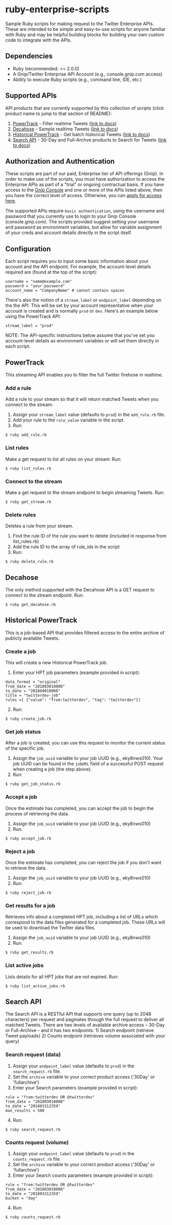 # ruby-enterprise-scripts
Sample Ruby scripts for making request to the Twitter Enterprise APIs. These are intended to be simple and easy-to-use scripts for anyone familiar with Ruby and may be helpful building blocks for building your own custom code to integrate with the APIs.

## Dependencies
- Ruby (recommended: >= 2.0.0)
- A Gnip/Twitter Enterprise API Account (e.g., console.gnip.com access)
- Ability to execute Ruby scripts (e.g., command line, IDE, etc.)

## Supported APIs
API products that are currently supported by this collection of scripts (click product name to jump to that section of README):
1. [PowerTrack](#powertrack) - Filter realtime Tweets ([link to docs](https://developer.twitter.com/en/docs/tweets/filter-realtime/overview/powertrack-api))
2. [Decahose](#decahose) - Sample realtime Tweets ([link to docs](https://developer.twitter.com/en/docs/tweets/sample-realtime/overview/decahose))
3. [Historical PowerTrack](#historical-powertrack) - Get batch historical Tweets ([link to docs](https://developer.twitter.com/en/docs/tweets/batch-historical/overview))
4. [Search API](#search-api) - 30-Day and Full-Archve products to Search for Tweets ([link to docs](https://developer.twitter.com/en/docs/tweets/search/overview/enterprise))

## Authorization and Authentication
These scripts are part of our paid, Enterprise tier of API offerings (Gnip). In order to make use of the scripts, you must have authorization to access the Enterprise APIs as part of a "trial" or ongoing contractual basis. If you have access to the [Gnip Console](console.gnip.com) and one or more of the APIs listed above, then you have the correct level of access. Otherwise, you can [apply for access here](https://developer.twitter.com/en/enterprise-application).

The supported APIs require `basic authentication`, using the username and password that you currently use to login to your Gnip Console (console.gnip.com). The scripts provided suggest setting your username and password as environment variables, but allow for variable assignment of your creds and account details directly in the script itself.

## Configuration
Each script requires you to input some basic information about your account and the API endpoint. For example, the account-level details  required are (found at the top of the script):
```
username = "name@example.com"
password = "your-password"
account_name = "CompanyName" # cannot contain spaces
```
There's also the notion of a `stream_label` or `endpoint_label` depending on the the API. This will be set by your account representative when your account is created and is normally `prod` or `dev`. Here's an example below using the PowerTrack API:
```
stream_label = "prod"
```
NOTE: The API-specific instructions below assume that you've set you account-level details as environment variables *or* will set them directly in each script.

## PowerTrack
This streaming API enables you to filter the full Twitter firehose in realtime.
### Add a rule
Add a rule to your stream so that it will return matched Tweets when you connect to the stream:
1. Assign your `stream_label` value (defaults to `prod`) in the `add_rule.rb` file.
2. Add your rule to the `rule_value` variable in the script.
3. Run:
```
$ ruby add_rule.rb
```
### List rules
Make a get request to list all rules on your stream: Run:
```
$ ruby list_rules.rb
```
### Connect to the stream
Make a get request to the stream endpoint to begin streaming Tweets. Run:
```
$ ruby get_stream.rb
```
### Delete rules
Deletes a rule from your stream.
1. Find the rule ID of the rule you want to delete (included in response from list_rules.rb)
2. Add the rule ID to the array of rule_ids in the script
3. Run:
```
$ ruby delete_rule.rb
```

## Decahose
The only method supported with the Decahose API is a GET request to connect to the stream endpoint. Run:
```
$ ruby get_decahose.rb
```

## Historical PowerTrack
This is a job-based API that provides filtered access to the entire archive of publicly available Tweets.
### Create a job
This will create a new Historical PowerTrack job.
1. Enter your HPT job parameters (example provided in script):
```
data_format = "original"
from_date = "201803010000"
to_date = "201804010000"
title = "twitterdev-job"
rules =[ {"value": "from:twitterdev", "tag": "twitterdev"}]
```
2. Run:
```
$ ruby create_job.rb
```
### Get job status
After a job is created, you can use this request to monitor the current status of the specific job.
1. Assign the `job_uuid` variable to your job UUID (e.g., eky8nws010). Your job UUID can be found in the `jobURL` field of a successful POST request when creating a job (the step above).
2. Run:
```
$ ruby get_job_status.rb
```
### Accept a job
Once the estimate has completed, you can accept the job to begin the process of retrieving the data.
1. Assign the `job_uuid` variable to your job UUID (e.g., eky8nws010)
2. Run:
```
$ ruby accept_job.rb
```
### Reject a job
Once the estimate has completed, you can reject the job if you don't want to retrieve the data.
1. Assign the `job_uuid` variable to your job UUID (e.g., eky8nws010)
2. Run:
```
$ ruby reject_job.rb
```
### Get results for a job
Retrieves info about a completed HPT job, including a list of URLs which correspond to the data files generated for a completed job. These URLs will be used to download the Twitter data files.
1. Assign the `job_uuid` variable to your job UUID (e.g., eky8nws010)
2. Run:
```
$ ruby get_results.rb
```
### List active jobs
Lists details for all HPT jobs that are not expired. Run:
```
$ ruby list_active_jobs.rb
```

## Search API
The Search API is a RESTful API that supports one query (up to 2048 characters) per request and paginates through the full request to deliver all matched Tweets. There are two levels of available archive access – 30-Day or Full-Archive – and it has two endpoints: 1) Search endpoint (retrieve Tweet payloads) 2) Counts endpoint (retrieves volume associated with your query)
### Search request (data)
1. Assign your `endpoint_label` value (defaults to `prod`) in the `search_request.rb` file.
2. Set the `archive` variable to your correct product access ('30Day' or 'fullarchive')
3. Enter your Search parameters (example provided in script):
```
rule = "from:twitterdev OR @twitterdev"
from_date = "201803010000"
to_date = "201803312359"
max_results = 500 
```
4. Run:
```
$ ruby search_request.rb
```
### Counts request (volume)
1. Assign your `endpoint_label` value (defaults to `prod`) in the `counts_request.rb` file.
2. Set the `archive` variable to your correct product access ('30Day' or 'fullarchive')
3. Enter your Search counts parameters (example provided in script):
```
rule = "from:twitterdev OR @twitterdev"
from_date = "201803010000"
to_date = "201803312359"
bucket = "day"
```
4. Run:
```
$ ruby counts_request.rb
```
